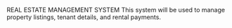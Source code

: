 REAL ESTATE MANAGEMENT SYSTEM 
This system will be used to  manage property listings, tenant details, and rental payments.

